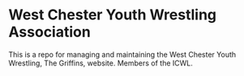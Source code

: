 # West Chester Youth Wrestling Association
This is a repo for managing and maintaining the West Chester Youth Wrestling, The Griffins, website.  Members of the ICWL.
